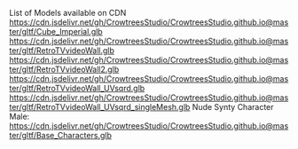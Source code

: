 List of Models available on CDN
https://cdn.jsdelivr.net/gh/CrowtreesStudio/CrowtreesStudio.github.io@master/gltf/Cube_Imperial.glb
https://cdn.jsdelivr.net/gh/CrowtreesStudio/CrowtreesStudio.github.io@master/gltf/RetroTVvideoWall.glb
https://cdn.jsdelivr.net/gh/CrowtreesStudio/CrowtreesStudio.github.io@master/gltf/RetroTVvideoWall2.glb
https://cdn.jsdelivr.net/gh/CrowtreesStudio/CrowtreesStudio.github.io@master/gltf/RetroTVvideoWall_UVsqrd.glb
https://cdn.jsdelivr.net/gh/CrowtreesStudio/CrowtreesStudio.github.io@master/gltf/RetroTVvideoWall_UVsqrd_singleMesh.glb
Nude Synty Character Male: https://cdn.jsdelivr.net/gh/CrowtreesStudio/CrowtreesStudio.github.io@master/gltf/Base_Characters.glb
